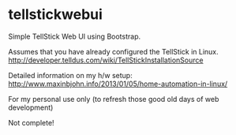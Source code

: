 tellstickwebui
==============

Simple TellStick Web UI using Bootstrap.

Assumes that you have already configured the TellStick in Linux.
http://developer.telldus.com/wiki/TellStickInstallationSource

Detailed information on my h/w setup:
http://www.maxinbjohn.info/2013/01/05/home-automation-in-linux/

For my personal use only (to refresh those good old days of web development)

Not complete!
